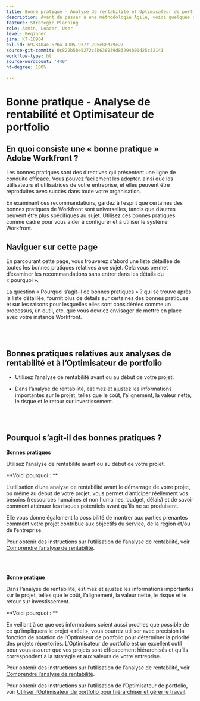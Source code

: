 ```yaml
---
title: Bonne pratique - Analyse de rentabilité et Optimisateur de portfolio
description: Avant de passer à une méthodologie Agile, voici quelques conseils et questions à se poser.
feature: Strategic Planning
role: Admin, Leader, User
level: Beginner
jira: KT-10904
exl-id: 6928404e-52ba-4905-9377-295e80d79e27
source-git-commit: 0c822b5be5272c5b638039d83294b00d25c32141
workflow-type: ht
source-wordcount: '440'
ht-degree: 100%

---
```


# Bonne pratique - Analyse de rentabilité et Optimisateur de portfolio

## En quoi consiste une « bonne pratique » Adobe Workfront ?

Les bonnes pratiques sont des directives qui présentent une ligne de conduite efficace. Vous pouvez facilement les adopter, ainsi que les utilisateurs et utilisatrices de votre entreprise, et elles peuvent être reproduites avec succès dans toute votre organisation.

En examinant ces recommandations, gardez à l’esprit que certaines des bonnes pratiques de Workfront sont universelles, tandis que d’autres peuvent être plus spécifiques au sujet. Utilisez ces bonnes pratiques comme cadre pour vous aider à configurer et à utiliser le système Workfront.

## Naviguer sur cette page

En parcourant cette page, vous trouverez d’abord une liste détaillée de toutes les bonnes pratiques relatives à ce sujet. Cela vous permet d’examiner les recommandations sans entrer dans les détails du « pourquoi ».

La question « Pourquoi s’agit-il de bonnes pratiques » ? qui se trouve après la liste détaillée, fournit plus de détails sur certaines des bonnes pratiques et sur les raisons pour lesquelles elles sont considérées comme un processus, un outil, etc. que vous devriez envisager de mettre en place avec votre instance Workfront.

</br>
</br>

## Bonnes pratiques relatives aux analyses de rentabilité et à l’Optimisateur de portfolio

* Utilisez l’analyse de rentabilité avant ou au début de votre projet.

* Dans l’analyse de rentabilité, estimez et ajustez les informations importantes sur le projet, telles que le coût, l’alignement, la valeur nette, le risque et le retour sur investissement.

</br>
</br>

## Pourquoi s’agit-il des bonnes pratiques ?

**Bonnes pratiques**

Utilisez l’analyse de rentabilité avant ou au début de votre projet.

**Voici pourquoi : **

L’utilisation d’une analyse de rentabilité avant le démarrage de votre projet, ou même au début de votre projet, vous permet d’anticiper réellement vos besoins (ressources humaines et non humaines, budget, délais) et de savoir comment atténuer les risques potentiels avant qu’ils ne se produisent.

Elle vous donne également la possibilité de montrer aux parties prenantes comment votre projet contribue aux objectifs du service, de la région et/ou de l’entreprise.

Pour obtenir des instructions sur l’utilisation de l’analyse de rentabilité, voir [Comprendre l’analyse de rentabilité](https://experienceleague.adobe.com/docs/workfront-learn/tutorials-workfront/manage-work/portfolios/introduction-to-the-business-case.html?lang=fr).

</br>
</br>

**Bonne pratique**

Dans l’analyse de rentabilité, estimez et ajustez les informations importantes sur le projet, telles que le coût, l’alignement, la valeur nette, le risque et le retour sur investissement.

**Voici pourquoi : **

En veillant à ce que ces informations soient aussi proches que possible de ce qu’impliquera le projet « réel », vous pourrez utiliser avec précision la fonction de notation de l’Optimiseur de portfolio pour déterminer la priorité des projets répertoriés. L’Optimisateur de portfolio est un excellent outil pour vous assurer que vos projets sont efficacement hiérarchisés et qu’ils correspondent à la stratégie et aux valeurs de votre entreprise.

Pour obtenir des instructions sur l’utilisation de l’analyse de rentabilité, voir [Comprendre l’analyse de rentabilité](https://experienceleague.adobe.com/docs/workfront-learn/tutorials-workfront/manage-work/portfolios/introduction-to-the-business-case.html?lang=fr).

Pour obtenir des instructions sur l’utilisation de l’Optimisateur de portfolio, voir [Utiliser l’Optimisateur de portfolio pour hiérarchiser et gérer le travail](https://experienceleague.adobe.com/docs/workfront-learn/tutorials-workfront/manage-work/portfolios/prioritize-and-manage-work-with-portfolios.html?lang=fr).

